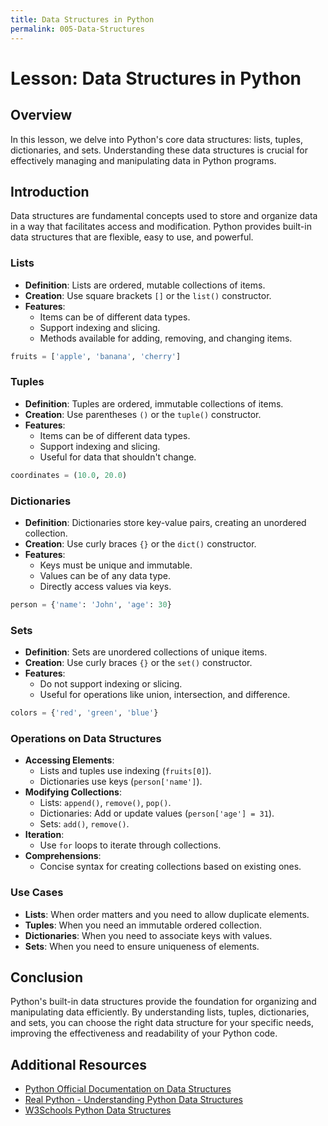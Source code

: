 ```yaml
---
title: Data Structures in Python
permalink: 005-Data-Structures
---
```


# Lesson: Data Structures in Python

## Overview
In this lesson, we delve into Python's core data structures: lists, tuples, dictionaries, and sets. Understanding these data structures is crucial for effectively managing and manipulating data in Python programs.

## Introduction

Data structures are fundamental concepts used to store and organize data in a way that facilitates access and modification. Python provides built-in data structures that are flexible, easy to use, and powerful.

### Lists

- **Definition**: Lists are ordered, mutable collections of items.
- **Creation**: Use square brackets `[]` or the `list()` constructor.
- **Features**:
  - Items can be of different data types.
  - Support indexing and slicing.
  - Methods available for adding, removing, and changing items.

```python
fruits = ['apple', 'banana', 'cherry']
```

### Tuples

- **Definition**: Tuples are ordered, immutable collections of items.
- **Creation**: Use parentheses `()` or the `tuple()` constructor.
- **Features**:
  - Items can be of different data types.
  - Support indexing and slicing.
  - Useful for data that shouldn't change.

```python
coordinates = (10.0, 20.0)
```

### Dictionaries

- **Definition**: Dictionaries store key-value pairs, creating an unordered collection.
- **Creation**: Use curly braces `{}` or the `dict()` constructor.
- **Features**:
  - Keys must be unique and immutable.
  - Values can be of any data type.
  - Directly access values via keys.

```python
person = {'name': 'John', 'age': 30}
```

### Sets

- **Definition**: Sets are unordered collections of unique items.
- **Creation**: Use curly braces `{}` or the `set()` constructor.
- **Features**:
  - Do not support indexing or slicing.
  - Useful for operations like union, intersection, and difference.

```python
colors = {'red', 'green', 'blue'}
```

### Operations on Data Structures

- **Accessing Elements**:
  - Lists and tuples use indexing (`fruits[0]`).
  - Dictionaries use keys (`person['name']`).
- **Modifying Collections**:
  - Lists: `append()`, `remove()`, `pop()`.
  - Dictionaries: Add or update values (`person['age'] = 31`).
  - Sets: `add()`, `remove()`.
- **Iteration**:
  - Use `for` loops to iterate through collections.
- **Comprehensions**:
  - Concise syntax for creating collections based on existing ones.

### Use Cases

- **Lists**: When order matters and you need to allow duplicate elements.
- **Tuples**: When you need an immutable ordered collection.
- **Dictionaries**: When you need to associate keys with values.
- **Sets**: When you need to ensure uniqueness of elements.

## Conclusion

Python's built-in data structures provide the foundation for organizing and manipulating data efficiently. By understanding lists, tuples, dictionaries, and sets, you can choose the right data structure for your specific needs, improving the effectiveness and readability of your Python code.

## Additional Resources

- [Python Official Documentation on Data Structures](https://docs.python.org/3/tutorial/datastructures.html)
- [Real Python - Understanding Python Data Structures](https://realpython.com/python-data-structures/)
- [W3Schools Python Data Structures](https://www.w3schools.com/python/python_lists.asp)
